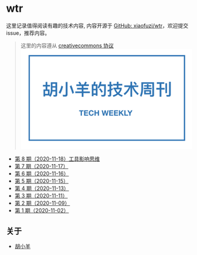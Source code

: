 # wtr

这里记录值得阅读有趣的技术内容, 内容开源于 [GitHub: xiaofuzi/wtr](https://github.com/xiaofuzi/wtr)，欢迎提交 issue，推荐内容。
  
> 这里的内容遵从 [creativecommons 协议](https://creativecommons.org/licenses/by/2.0/legalcode)
![tech-weekly](./assets/tech-weekly.png)
  
* [第 8 期（2020-11-18）工具影响思维](./weekly/2020-11-18.md)
* [第 7 期（2020-11-17）](./weekly/2020-11-17.md)
* [第 6 期（2020-11-16）](./weekly/2020-11-16.md)
* [第 5 期（2020-11-15）](./weekly/2020-11-15.md)
* [第 4 期（2020-11-13）](./weekly/2020-11-13.md)
* [第 3 期（2020-11-11）](./weekly/2020-11-11.md)
* [第 2 期（2020-11-09）](./weekly/2020-11-09.md)
* [第 1 期（2020-11-02）](./weekly/2020-11-02.md)

  
## 关于
  
* [胡小羊](www.yangxiaofu.com)
